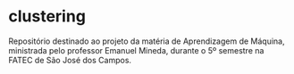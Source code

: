 # clustering
Repositório destinado ao projeto da matéria de Aprendizagem de Máquina, ministrada pelo professor Emanuel Mineda, durante o 5º semestre na FATEC de São José dos Campos.
